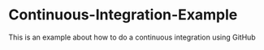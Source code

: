 # Continuous-Integration-Example
This is an example about how to do a continuous integration using GitHub
